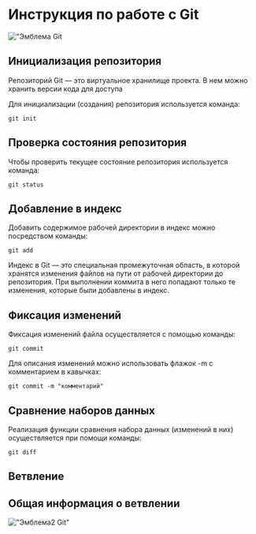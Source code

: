 # **Инструкция по работе с Git**

!["Эмблема Git](git.jpeg)

## Инициализация репозитория

Репозиторий Git — это виртуальное хранилище проекта. В нем можно хранить версии кода для доступа

Для инициализации (создания) репозитория используется команда:

    git init

## Проверка состояния репозитория

Чтобы проверить текущее состояние репозитория используется команда:

    git status

## Добавление в индекс

Добавить содержимое рабочей директории в индекс можно посредством команды:

    git add

Индекс в Git — это специальная промежуточная область, в которой хранятся изменения файлов на пути от рабочей директории до репозитория. При выполнении коммита в него попадают только те изменения, которые были добавлены в индекс.

## Фиксация изменений

Фиксация изменений файла осуществляется с помощью команды:

    git commit

Для описания изменений можно использовать флажок -m с комментарием в кавычках:

    git commit -m "комментарий"

## Сравнение наборов данных

Реализация функции сравнения набора данных (изменений в них) осуществляется при помощи команды:

    git diff

## Ветвление 

## Общая информация о ветвлении

!["Эмблема2 Git"](gt.jpg)

